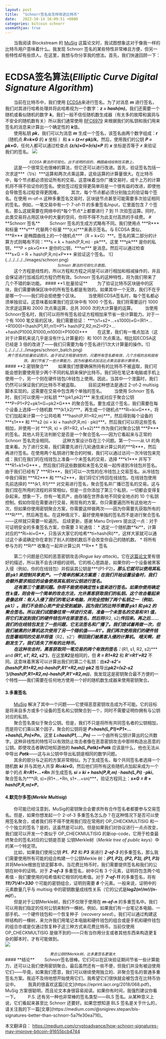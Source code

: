 ```yaml
---
layout: post
title:  "Schnorr签名会怎样改进比特币"
date:   2022-10-14 16:09:51 +0800
categories: bitcoin schnorr
usemathjax: true
---
```


&emsp;&emsp;当我阅读 Blockstream 的 [MuSig](https://eprint.iacr.org/2018/068.pdf) 这篇论文时，我试图想象这对于像我一样的比特币用户意味着什么。我发现 Schnorr 签名的某些特性非常棒且方便，但另一些特性却有些烦人。在这里，我想与你分享我的想法。首先，我们快速回顾一下：  
# **ECDSA签名算法(*Elliptic Curve Digital Signature Algorithm*)**
&emsp;&emsp;当前在比特币中，我们使用 [ECDSA](https://en.wikipedia.org/wiki/Elliptic_Curve_Digital_Signature_Algorithm)来进行签名。为了对消息 ***m*** 进行签名，我们对其进行哈希处理并将此哈希视为一个数字：***z = hash(m)***。我们还需要一个随机或看似随机的数字 ***k***。我们一般不信任随机数生成器（有太多的故障和漏洞与不安全的随机数有关）所以我们通常使用 [RFC6979](https://tools.ietf.org/html/rfc6979) 来根据我们的私钥和我们用来签名的消息来计算出一个确定性的 ***k***值。  
&emsp;&emsp;使用私钥 ***pk***，我们可以为消息 ***m*** 生成一个签名，该签名由两个数字组成：***r***（随机点 ***R=k×G*** 的 ***x*** 坐标 ）和 ***s = (z+r⋅pk)/k***。然后，使用我们的公钥 ***P = pk×G***，任何人都可以通过检查点 ***(z/s)×G+(r/s)×P*** 的 ***x*** 坐标是否等于 ***r*** 来验证我们的签名。
![](../../../../../images/ECDSA.png)
<center><small><i>ECDSA 算法的可视化。出于说明的目的，椭圆曲线绘制在实数上。</i></small></center>  
&emsp;&emsp;这是一个很常见也很棒的算法，但它还可以进行改进。首先，验证签名包括一次求逆***（1/s）***运算和两次点乘运算，这些运算的计算量很大。在比特币中，每个节点都必须验证所有的交易。这意味着当你广播交易时，成千上万的计算机将不得不验证你的签名。使验签过程变得更简单将是一个很有益的改进，即使他会导致签名过程变得更困难。  
&emsp;&emsp;其次，每个节点都必须分别独立的验证每个签名。在使用 m-of-n 这种多重签名交易时，区块链节点甚至可能需要多次验证相同的签名。例如，一笔交易中有一个 7-of-11 的多重签名Input，它里面包含 7 个签名，那么这就需要在网络中的*每个节点*上都要进行 7 到 11 次验签运算。同时，此类交易将占用区块中的大量的空间，你将不得不为此支付高昂的手续费。
# **Schnorr 签名**
&emsp;&emsp;Schnorr 签名的生成方式略有不同。我们使用点 ***R*** 和标量 ***s*** 代替两个标量 ***(r,s)***来表示签名。与 ECDSA 类似，***R*** 是椭圆曲线上的一个随机点***（R = k×G）***。签名的第二部分的计算方式则略有不同：***s = k + hash(P,R,m) ⋅ pk***。这里 ***pk*** 是你的私钥，***P = pk×G*** 是你的公钥，***m*** 是消息。然后可以通过检查 ***s×G = R + hash(P,R,m)×P*** 来验证这个签名。  
![](../../../../../images/schnorr.png)
<center><small><i>Schnorr 算法的可视化示意图。</i></small></center>  
&emsp;&emsp;这个方程是线性的，所以方程和方程之间是可以进行相加和相减操作的，并且会保证进行加减后的方程仍然有效。Schnorr 签名的这种特性，将为我们带来了几个不错的新功能。  
#### **1.批量验证**
&emsp;&emsp;为了验证比特币区块链中的区块，我们需要确保区块中的所有签名都是有效的。如果其中一个无效，我们不在乎是哪一个——我们将会拒绝整个区块。  
&emsp;&emsp;当使用ECDSA签名时，每个签名都必须单独验证。这意味着如果我们在区块中有 1000 个签名，我们将需要运行 1000 次求逆运算和 2000 次点乘运算，总共 3000 次的大计算量的运算。  
&emsp;&emsp;当使用Schnorr签名时，我们可以将所有签名验证方程相加来节省一些计算能力。对于一个有 1000 笔交易的区块，我们需要验证：  
***(s1+s2+…+s1000)×G=(R1+…+R1000)+(hash(P1,R1,m1)×P1+ hash(P2,R2,m2)×P2+…+hash(P1000,R1000,m1000)×P1000)***  
&emsp;&emsp;在这里，我们有一堆点加法（这对于计算机来说几乎是没有什么计算量的）和 1001 次点乘法。相比较ECDSA这已经是 3 倍的改进了——我们只需要为每个签名进行1次大计算量的操作。![](../../../../../images/schnorr_batch.png)
<center><small><i>两个签名的批量验证图示。由于验证方程是线性的，只要所有签名都有效，几个方程的总和就有效。我们节省了一些计算能力，因为标量和点加法比点乘法容易计算得多。</i></small></center>  
#### **2.密钥聚合**
&emsp;&emsp;如果我们想要确保所持有的比特币不被盗取，我们可能会想到要使用至少两个不同的私钥来保护比特币。我们将在笔记本电脑或手机上使用一个，另一个则在硬件钱包/冷钱包上使用。因此，当其中一个泄露时，我们仍然可以保证我们的比特币不被盗取。  
&emsp;&emsp;目前这种想法是通过 2-of-2 multisig 脚本实现的。这需要在交易中包含两个单独的签名。  
&emsp;&emsp;当使用 Schnorr 签名时，我们可以使用一对私钥 ***(pk1,pk2)*** 来生成对应于聚合公钥 ***P=P1+P2=pk1×G+pk2×G*** 的聚合签名。要生成这个签名，我们需要在每个设备上选择一个随机数 ***(k1,k2)***，再生成一个随机点***Ri=ki×G***，将它们加起来计算一个公共哈希 ***hash(P,R1+R2,m)***，然后得到每个设备的 ***s1*** 和 ***s2 (si = ki + hash(P,R,m) ⋅ pki)***。然后我们可以将这些签名相加，并使用一对 ***(R, s) = (R1+R2, s1+s2)*** 作为我们对聚合公钥 ***P*** 的签名。其他人将无法判断它是否是一个聚合签名——因为它看起来与正常的 Schnorr 签名完全相同。  
&emsp;&emsp;这种方案设计存在三个问题。第一个——从 UI 的角度来看。为了进行交易，我们需要先进行几轮通信来计算公共的***R***，然后再进行签名。在使用两个私钥进行聚合的时候，我们可以通过访问一次冷钱包来完成：我们在我们的在线钱包上准备一个未签名的交易，选择 ***k1*** 并写下 ***R1=k1×G*** 。然后我们将这些数据和未签名交易一起传递到冷钱包并签名。由于我们已经有了 ***R1***，我们可以一次性的在冷钱包上交易签名。从冷钱包中我们得到 ***R2*** 和 ***s2***，我们将它们传回在线钱包。在线钱包使用先前选择的 ***(k1, R1)*** 对交易进行签名，聚合签名并广播已签名的交易。这与我们现在所用的流程的非常相似，但是一旦你添加了第三个私钥，一切都会变得复杂起来。想象一下，你有一笔资产，由存储在世界各地不同安全地点的 10 个私钥控制。假如你现在需要进行交易，用现有的方案，你只需要遍历所有这些地方一次，但如果你使用密钥聚合方案，你需要这样做两次——因为你需要先获取所有的 ***Ri***，然后再签名。在这种情况下，最好使用单独的签名而不是进行聚合签名——这样就只需要一轮遍历。  
后续更新，感谢 Manu Drijvers 提出这一点：对于可证明安全的多重签名方案，你需要 3 轮通信：
* 选定一个随机数**ki**，计算对应的**Ri=ki×G**，只告诉大家它的哈希**ti=hash(Ri)**，这样大家就可以通过这个承诺确定你在拿到了别人的随机数后不会改变你自己的随机数。
* 将所有参与方的 **Ri** 收集在一起并计算公共 **R**
* 签名  

&emsp;&emsp;第二个问题是已知的恶意密钥攻击(*Rogue key attack*)。它在[这篇论文](https://bitcointechtalk.com/scaling-bitcoin-schnorr-signatures-abe3b5c275d1)里有很好的描述，所以我不会去详细的说明。它的核心思路是，如果你的一个设备被黑客入侵（例如，你的在线钱包）并假装其公钥是***(P1-P2)***，那么它就可以使用其私钥 ***pk1*** 来控制共享资产。一个简单的解决方案是：在我们开始设置设备时，我们会额外要求相应的设备使用其私钥对公钥进行签名。  
&emsp;&emsp;还有第三个重要问题。**你将不能使用确定性 k值来进行签名**。如果你使用确定性 k值，则会有一个简单的攻击方法，允许黑客获取我们的私钥。这个攻击看起来是像这样：有人入侵了我们的笔记本电脑，并完全控制了两个私钥之一（例如，***pk1***）。我们不会担心资产安全受到威胁，因为我们的比特币需要 ***pk1*** 和 ***pk2*** 的聚合签名。所以我们试图像往常一样进行交易，准备一个未签名的交易和 ***R1*** 值，将它们发送到我们的硬件钱包并在那里签名，然后将***(R2, s2)***传回来。再之后......我们的在线钱包发生了一些问题，它无法签名和广播了。我们尝试着再做一次，但我们被黑的计算机这次使用了另一个随机值——***R1'***。我们再次使用我们的硬件钱包签署相同的交易并将值***（R2，s2'）***带回我们被黑客入侵的计算机。 哦天啊，悲剧发生了，我们丢失了所有的比特币。  
&emsp;&emsp;在这种攻击时，黑客获取同一笔交易的两个有效的签名：***(R1, s1, R2, s2)*** and ***(R1', s1', R2, s2')***。在这里***R2***是相同的，但 ***R = R1+R2*** 和 ***R'=R1'+R2*** 不同。这意味着黑客可以计算出我们的第二个私钥：由***s2-s2'=(hash(P,R1+R2,m)-hash(P,R1'+R2,m))⋅pk2*** 推导出***pk2=(s2-s2 ')/(hash(P,R1+R2,m)-hash(P,R1'+R2,m))***。我发现这是密钥聚合最不方便的一个特性——我们需要在任何地方使用一个好的随机数生成器来使用密钥聚合。
#### **3.多重签名**  
&emsp;&emsp;[MuSig](https://blockstream.com/2018/01/23/musig-key-aggregation-schnorr-signatures.html) 解决了其中一个问题——它使得恶意密钥攻击成为不可能。它的目标是将来自多方或多个设备的签名和公钥聚合到一个，同时不需要证明你拥有与公钥对应的私钥。  
&emsp;&emsp;聚合签名类似于聚合公钥。但是，我们不只是将所有共同签名者的公钥相加，而是将它们乘以某个因子。聚合的公钥将是 ***P=hash(L,P1)×P1+…+hash(L,Pn)×Pn***。这里 ***L=hash(P1,…,Pn)*** — 一个由所有公钥计算出的公共数字。这种非线性的特性可以有效防止攻击者像在恶意密钥攻击中那样构造出恶意的公钥。即使攻击者确切地知道他的 ***hash(L,Patk)×Patk*** 应该是什么，他也无法从中导出 ***Patk***——这与从公钥中导出私钥是相同的数学问题。  
&emsp;&emsp;其余的部分与之前的方案非常相似。为了生成签名，每个共同签名者选择一个随机数 ***ki*** 并与其他人共享 ***Ri=ki×G***。然后他们将所有这些随机点加起来成为一个单个的点 ***R=R1+…+Rn*** 并生成签名 ***si = ki + hash(P,R,m) ⋅ hash(L,Pi) ⋅ pki***。聚合签名为***(R, s)=(R1+…+Rn, s1+…+sn)***，验证方程同上：***s×G = R + hash(P,R,m)×P***。
#### **4.默克尔多签(*Merkle Multisig*)**
&emsp;&emsp;你可能已经注意到，MuSig的密钥聚合会要求所有合作签名者都要参与交易签名。但是，如果你想发起一个 2-of-3 多重签名怎么办？在这种情况下是否可以使用签名聚合，或者我们将不得不使用我们现在常用的 OP_CHECKMULTISIG 和一个个独立的签名？是的，这虽然是可以的。但是如果我们对协议进行一点点改变，我们就可以开发一个类似于 OP_CHECKMULTISIG 的新op-code，它用于检查最终聚合的签名对应的公钥是否是 公钥Merkle树（*Merkle tree of public keys*）中的某一个特定项。  
&emsp;&emsp;比如，如果我们使用公钥 ***P1***、***P2*** 和 ***P3*** 来进行 ***2-of-3*** 的多重签名，那么我们需要使用所有可能的组合构建一个公钥Merkle 树：***(P1, P2), (P2, P3), (P1, P3)*** 并将Merkle根放在锁定脚本中。当花费比特币时，我们需要提供签名和我们的公钥在树中的证明。对于 ***2-of-3*** 多重签名，树中只有 3 个元素，证明将包含两个哈希值 - 我们要使用的哈希值和它相邻的哈希值。对于 ***7-of-11*** 的多重签名，将有 ***11!/7!/4!=330*** 个可能的密钥组合，证明则需要 ***8*** 个元素。一般来说，证明中的元素数量几乎与 multisig 中的密钥数量成线性关系（它的公式是***log2(n!/m!/(n-m)!***）。  
&emsp;&emsp;但是对于公钥Merkle树，我们不仅限于使用在 ***m-of-n*** 的多重签名中。我们可以用我们指定的任何公钥来制作一棵树。例如，如果我们有一台笔记本电脑、一部手机、一个硬件钱包和一个恢复种子（*recovery seed*）。我们可以通过构建这样结构的一棵树，来允许我们用笔记本电脑和硬件钱包的组合或是手机和硬件钱包的组合亦或是仅通过恢复种子这三种方式来花费比特币。当前仅使用 OP_CHECKMULTISIG 是做不到的——只有当你用分支或者其他东西来构造更复杂的脚本时，才有可能做到。  
![](../../../../../images/MerkleTreeSign.png)
<center><small><i>聚合公钥的Merkle树，比多重签名更强大</i></small></center> 
#### **结论**
&emsp;&emsp;Schnorr签名很棒。它们可以在区块验证期间节省一些计算能力，还可以让我们使用密钥聚合。最后虽然还有一些不便，但我们并没有被迫使用它们——毕竟，如果我们愿意，我们可以继续使用独立的、非聚合签名的普通多重签名方案。我迫不及待地想开始使用它们，我希望它们很快就会被包含在比特币协议中。  
&emsp;&emsp;我真的很喜欢这篇[论文](https://eprint.iacr.org/2018/068.pdf)，MuSig 方案很聪明，而且论文本身很容易阅读。如果你有时间，我强烈建议你看一下。  
&emsp;&emsp;P.S. 还有另一种也非常棒的签名类型——BLS 签名。从某种意义上说，它们看起来甚至比 Schnorr 还要好。如果您想知道 BLS 签名是关于什么的，请关注我的下一篇[文章](https://medium.com/@snigirev.stepan/bls-signatures-better-than-schnorr-5a7fe30ea716)。

本文翻译自：
https://medium.com/cryptoadvance/how-schnorr-signatures-may-improve-bitcoin-91655bcb4744

